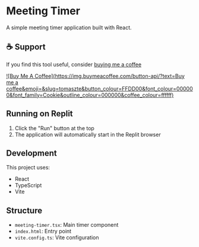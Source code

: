# Meeting Timer

A simple meeting timer application built with React.

## ☕ Support

If you find this tool useful, consider [buying me a coffee](https://www.buymeacoffee.com/tomaszte)

[![Buy Me A Coffee](https://img.buymeacoffee.com/button-api/?text=Buy me a coffee&emoji=&slug=tomaszte&button_colour=FFDD00&font_colour=000000&font_family=Cookie&outline_colour=000000&coffee_colour=ffffff)](https://www.buymeacoffee.com/tomaszte)

## Running on Replit

1. Click the "Run" button at the top
2. The application will automatically start in the Replit browser

## Development

This project uses:
- React
- TypeScript
- Vite

## Structure

- `meeting-timer.tsx`: Main timer component
- `index.html`: Entry point
- `vite.config.ts`: Vite configuration
